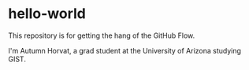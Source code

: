 # hello-world
This repository is for getting the hang of the GitHub Flow.

I'm Autumn Horvat, a grad student at the University of Arizona studying GIST.
